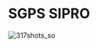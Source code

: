 # SGPS SIPRO

![317shots_so](https://github.com/carincon93/sgps-sipro/assets/18555989/bbce5e7a-c180-468f-bacc-0f97ed4aa84f)
